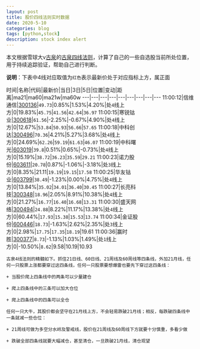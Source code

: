 ```yaml
---
layout: post
title: 股价四线法则实时数据
date: 2020-5-10
categories: blog
tags: [python,stock]
description: stock index alert
---
```



本文根据雪球大v[古泉](https://xueqiu.com/u/7148646888)的[古泉四线法则](https://xueqiu.com/7148646888/130498192)，计算了自己的一些自选股当前所处位置，用于持续追踪验证，帮助自己进行判断。

**说明**：下表中4线对应取值为`红色`表示最新价处于对应指标上方，属正面

时间|名称|代码|最新价|当日|3日|5日|位置|变动|距离|ma21|ma60|ma21w|ma60w
---|---|---|---|---|---|---|---|---
11:00:12|信维通信|[300136](https://xueqiu.com/S/SZ300136)|`49.73`|0.85%|1.53%|4.20%|处`4`线上方|0|19.83%|`45.75`|`41.56`|`42.64`|`36.97`
11:00:15|寒锐钴业|[300618](https://xueqiu.com/S/SZ300618)|`61.56`|-2.25%|-0.67%|4.90%|处`4`线上方|0|12.67%|`53.84`|`50.93`|`56.66`|`57.65`
11:00:18|中科创达|[300496](https://xueqiu.com/S/SZ300496)|`70.36`|4.21%|5.27%|3.68%|处`4`线上方|0|24.69%|`62.26`|`59.19`|`61.63`|`46.07`
11:00:19|中科曙光|[603019](https://xueqiu.com/S/SH603019)|`39.8`|0.51%|0.65%|-0.73%|处`4`线上方|0|15.19%|`38.72`|`36.23`|`35.59`|`29.21`
11:00:23|诺力股份|[603611](https://xueqiu.com/S/SH603611)|`20.78`|0.87%|-1.06%|-3.18%|处`3`线上方|0|8.35%|21.11|`19.19`|`19.15`|`17.58`
11:00:25|华友钴业|[603799](https://xueqiu.com/S/SH603799)|`38.49`|-1.23%|0.00%|4.75%|处`4`线上方|0|13.84%|`35.02`|`34.01`|`36.40`|`30.45`
11:00:27|长亮科技|[300348](https://xueqiu.com/S/SZ300348)|`18.96`|2.05%|8.91%|10.38%|处`4`线上方|0|21.27%|`16.77`|`16.40`|`16.68`|`13.31`
11:00:30|盛天网络|[300494](https://xueqiu.com/S/SZ300494)|`24.88`|8.22%|11.17%|13.38%|处`4`线上方|0|60.44%|`17.93`|`15.38`|`15.53`|`13.74`
11:00:34|金证股份|[600446](https://xueqiu.com/S/SH600446)|`18.73`|-1.63%|2.62%|2.35%|处`3`线上方|0|2.98%|`17.75`|`17.35`|`18.19`|19.61
11:00:36|赢时胜|[300377](https://xueqiu.com/S/SZ300377)|`8.73`|-1.13%|1.03%|1.49%|处`1`线上方|0|-10.50%|`8.62`|9.58|10.19|10.93

```
古泉4线法则的精髓如下。抓住21日线、60日线、21周线及60周线等四条线，外加21月线，任何一只股票上涨都要穿过这四条线，任何一只股票要想爆雷也要先下穿过这四条线：

+ 当股价爬上四条线中的两条可以少量建仓

+ 爬上四条线中的三条可以加大仓位

+ 爬上四条线中的四条可以全仓

任何一只大牛，其股价都会坚守在21月线上方，不会轻易跌破21月线；相反，每跌破四条线中一条就减一些仓位：

+ 21周线可做为多空分水岭及警戒线，股价在21周线及60周线下方就要十分慎重，多看少做

+ 跌破全部四条线就要大幅减仓，甚至清仓，一旦跌破21月线，清仓观望
```